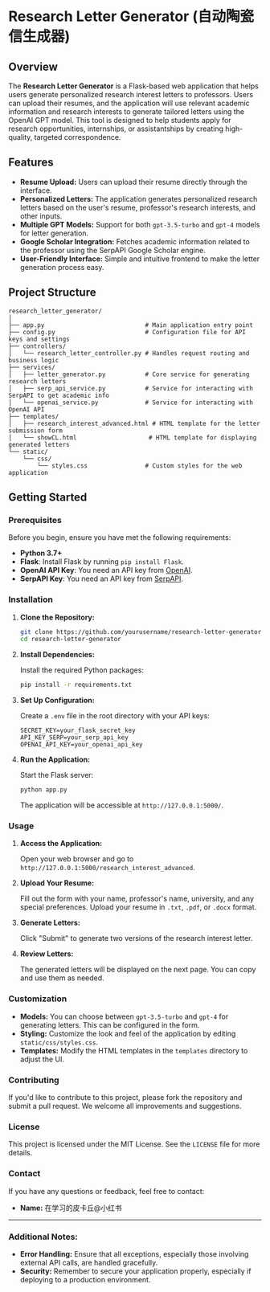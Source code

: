 # Research Letter Generator (自动陶瓷信生成器)

## Overview

The **Research Letter Generator** is a Flask-based web application that helps users generate personalized research interest letters to professors. Users can upload their resumes, and the application will use relevant academic information and research interests to generate tailored letters using the OpenAI GPT model. This tool is designed to help students apply for research opportunities, internships, or assistantships by creating high-quality, targeted correspondence.

## Features

- **Resume Upload:** Users can upload their resume directly through the interface.
- **Personalized Letters:** The application generates personalized research letters based on the user's resume, professor's research interests, and other inputs.
- **Multiple GPT Models:** Support for both `gpt-3.5-turbo` and `gpt-4` models for letter generation.
- **Google Scholar Integration:** Fetches academic information related to the professor using the SerpAPI Google Scholar engine.
- **User-Friendly Interface:** Simple and intuitive frontend to make the letter generation process easy.

## Project Structure

```
research_letter_generator/
│
├── app.py                            # Main application entry point
├── config.py                         # Configuration file for API keys and settings
├── controllers/
│   └── research_letter_controller.py # Handles request routing and business logic
├── services/
│   ├── letter_generator.py           # Core service for generating research letters
│   ├── serp_api_service.py           # Service for interacting with SerpAPI to get academic info
│   └── openai_service.py             # Service for interacting with OpenAI API
├── templates/
│   ├── research_interest_advanced.html # HTML template for the letter submission form
│   └── showCL.html                    # HTML template for displaying generated letters
└── static/
    └── css/
        └── styles.css                # Custom styles for the web application
```

## Getting Started

### Prerequisites

Before you begin, ensure you have met the following requirements:

- **Python 3.7+**
- **Flask**: Install Flask by running `pip install Flask`.
- **OpenAI API Key**: You need an API key from [OpenAI](https://beta.openai.com/signup/).
- **SerpAPI Key**: You need an API key from [SerpAPI](https://serpapi.com/).

### Installation

1. **Clone the Repository:**

   ```bash
   git clone https://github.com/yourusername/research-letter-generator.git
   cd research-letter-generator
   ```

2. **Install Dependencies:**

   Install the required Python packages:

   ```bash
   pip install -r requirements.txt
   ```

3. **Set Up Configuration:**

   Create a `.env` file in the root directory with your API keys:

   ```
   SECRET_KEY=your_flask_secret_key
   API_KEY_SERP=your_serp_api_key
   OPENAI_API_KEY=your_openai_api_key
   ```

4. **Run the Application:**

   Start the Flask server:

   ```bash
   python app.py
   ```

   The application will be accessible at `http://127.0.0.1:5000/`.

### Usage

1. **Access the Application:**

   Open your web browser and go to `http://127.0.0.1:5000/research_interest_advanced`.

2. **Upload Your Resume:**

   Fill out the form with your name, professor's name, university, and any special preferences. Upload your resume in `.txt`, `.pdf`, or `.docx` format.

3. **Generate Letters:**

   Click "Submit" to generate two versions of the research interest letter.

4. **Review Letters:**

   The generated letters will be displayed on the next page. You can copy and use them as needed.

### Customization

- **Models:** You can choose between `gpt-3.5-turbo` and `gpt-4` for generating letters. This can be configured in the form.
- **Styling:** Customize the look and feel of the application by editing `static/css/styles.css`.
- **Templates:** Modify the HTML templates in the `templates` directory to adjust the UI.

### Contributing

If you'd like to contribute to this project, please fork the repository and submit a pull request. We welcome all improvements and suggestions.

### License

This project is licensed under the MIT License. See the `LICENSE` file for more details.

### Contact

If you have any questions or feedback, feel free to contact:

- **Name:** 在学习的皮卡丘@小红书
---

### Additional Notes:

- **Error Handling:** Ensure that all exceptions, especially those involving external API calls, are handled gracefully.
- **Security:** Remember to secure your application properly, especially if deploying to a production environment.
